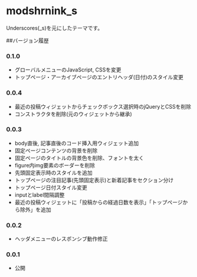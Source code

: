 # modshrnink_s

Underscores(_s)を元にしたテーマです。

##バージョン履歴

### 0.1.0
* グローバルメニューのJavaScript, CSSを変更
* トップページ・アーカイブページのエントリヘッダ(日付)のスタイル変更

### 0.0.4
* 最近の投稿ウィジェットからチェックボックス選択時のjQueryとCSSを削除
* コンストラクタを削除(元のウィジェットから継承)

### 0.0.3
* body直後, 記事直後のコード挿入用ウィジェット追加
* 固定ページコンテンツの背景を削除
* 固定ページのタイトルの背景色を削除、フォントを太く
* figure内img要素のボーダーを削除
* 先頭固定表示時のスタイルを追加
* トップページの注目記事(先頭固定表示)と新着記事をセクション分け
* トップページ日付スタイル変更
* inputとlabel間隔調整
* 最近の投稿ウィジェットに「投稿からの経過日数を表示」「トップページから除外」を追加

### 0.0.2
* ヘッダメニューのレスポンシブ動作修正

### 0.0.1
* 公開